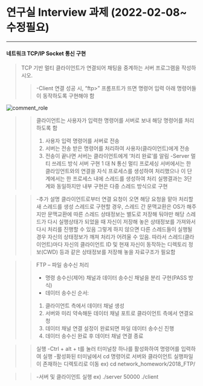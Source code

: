 # 연구실 Interview 과제 (2022-02-08~ 수정필요)

---

#### 네트워크 TCP/IP Socket 통신 구현
>TCP 기반 멀티 클라이언트가 연결되어 채팅을 중계하는 서버 프로그램을 작성하시오.
>>-Client
>> 연결 성공 시, “ftp>” 프롬프트가 뜨면 명령어 입력
>> 아래 명령어들이 동작하도록 구현해야 함
 
![comment_role](https://user-images.githubusercontent.com/84845045/152977496-7ab86298-7d5d-445e-826b-c7b36c27ee11.png)
 
>> 클라이언트는 사용자가 입력한 명령어를 서버로 보내 해당 명령어를 처리하도록 함
>>1. 사용자 입력 명령어를 서버로 전송
>>2. 서버는 전송 받은 명령어를 처리하여 사용자(클라이언트)에게 전송
>>3. 전송이 끝나면 서버는 클라이언트에게 ‘처리 완료’를 알림
>>-Server
>>멀티 쓰레드 방식 서버 구현
>>1 대 N 통신
>>멀티 프로세싱 서버에서는 한 클라잉언트와의 연결을 자식 프로세스를 생성하여 처리했으나 이 단계에서는 한 프로세스 내에 스레드를 생성하여 처리
>>실행결과는 3단계와 동일하지만 내부 구현은 다중 스레드 방식으로 구현

>>-추가 설명
>>클라이언트로부터 연결 요청이 오면 해당 요청을 맡아 처리할 새 스레드를 생성
>>스레드로 구현할 경우, 스레드 간 문맥교환은 OS가 해주지만 문맥교환에 따른 스레드 상태정보는 별도로 저장해 둬야만 해당 스레드가 다시 실행상태가 되었을 때 자신이 저장해 놓은 상태정보를 가져와서 다시 처리를 진행할 수 있음
>>그렇게 하지 않으면 다른 스레드들이 실행될 경우 자신의 상태정보가 깨져 처리가 어려울 수 있음. 따라서 스레드(클라이언트)마다 자신의 클라이언트 ID 및 현재 자신이 동작하는 디렉토리 정보(CWD) 등과 같은 상태정보를 저장해 놓을 자료구조가 필요함

>>FTP – 파일 송수신 처리
>>- 명령 송수신(제어) 채널과 데이터 송수신 채널을 분리 구현(PASS 방식)
>>- 데이터 송수신 순서:
>>1. 클라이언트 측에서 데이터 채널 생성
>>2. 서버와 미리 약속해둔 데이터 채널 포트로 클라이언트 측에서 연결요청
>>3. 데이터 채널 연결 설정이 완료되면 파일 데이터 송수신 진행
>>4. 데이터 송수신 완료 후 데이터 채널 연결 종료

>>실행
>>-Ctrl + alt + t를 눌러 터미널창 하나를 활성화하여 명령어를 입력하여 실행
>>-활성화된 터미널에서 cd 명령어로 서버와 클라이언트 실행파일이 존재하는 디렉토리로 이동
>>ex) cd network_homework/2018_FTP/

>>-서버 및 클라이언트 실행
>>ex) ./server 50000
>>./client

